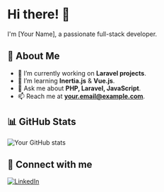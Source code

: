 # Hi there! 👋

I'm [Your Name], a passionate full-stack developer. 

## 🚀 About Me
- 🔭 I’m currently working on **Laravel projects**.
- 🌱 I’m learning **Inertia.js** & **Vue.js**.
- 💬 Ask me about **PHP, Laravel, JavaScript**.
- 📫 Reach me at **your.email@example.com**.

## 📊 GitHub Stats
![Your GitHub stats](https://github-readme-stats.vercel.app/api?username=yourusername&show_icons=true&theme=radical)

## 🔗 Connect with me
[![LinkedIn](https://img.shields.io/badge/LinkedIn-0A66C2?style=for-the-badge&logo=linkedin&logoColor=white)](https://linkedin.com/in/yourprofile)
